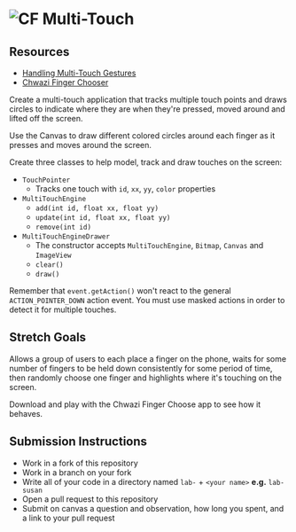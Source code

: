 # ![CF](http://i.imgur.com/7v5ASc8.png) Multi-Touch

## Resources  
* [Handling Multi-Touch Gestures](https://developer.android.com/training/gestures/multi)
* [Chwazi Finger Chooser](https://play.google.com/store/apps/details?id=com.tendadigital.chwaziApp&hl=en)
  
Create a multi-touch application that tracks multiple touch points and draws
circles to indicate where they are when they're pressed, moved around and
lifted off the screen.

Use the Canvas to draw different colored circles around each finger as it presses
and moves around the screen. 

Create three classes to help model, track and draw touches on the screen:
* `TouchPointer`
  * Tracks one touch with `id`, `xx`, `yy`, `color` properties
* `MultiTouchEngine`
  * `add(int id, float xx, float yy)`
  * `update(int id, float xx, float yy)`
  * `remove(int id)`
* `MultiTouchEngineDrawer`
  * The constructor accepts `MultiTouchEngine`, `Bitmap`, `Canvas` and `ImageView`
  * `clear()`
  * `draw()`

Remember that `event.getAction()` won't react to the general
`ACTION_POINTER_DOWN` action event. You must use masked actions in order to
detect it for multiple touches.

## Stretch Goals
Allows a group of users to each place a finger on the phone, waits for some
number of fingers to be held down consistently for some period of time, then
randomly choose one finger and highlights where it's touching on the screen.

Download and play with the Chwazi Finger Choose app to see how it behaves.

## Submission Instructions
* Work in a fork of this repository
* Work in a branch on your fork
* Write all of your code in a directory named `lab-` + `<your name>` **e.g.** `lab-susan`
* Open a pull request to this repository
* Submit on canvas a question and observation, how long you spent, and a link to
  your pull request

